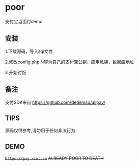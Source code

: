 # poor

支付宝当面付demo

## 安装

1.下载源码，导入sql文件

2.修改config.php内容为自己的支付宝公钥，应用私钥，数据库地址

3.开始讨饭

## 备注

支付SDK来自 https://github.com/dedemao/alipay/

## TIPS

源码仅供参考,请勿用于任何非法行为

## DEMO

~~`https://pay.xsot.cn`~~ ~~ALREADY POOR TO DEATH~~
